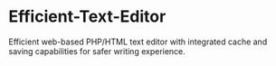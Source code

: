# Efficient-Text-Editor
Efficient web-based PHP/HTML text editor with integrated cache and saving capabilities for safer writing experience.
